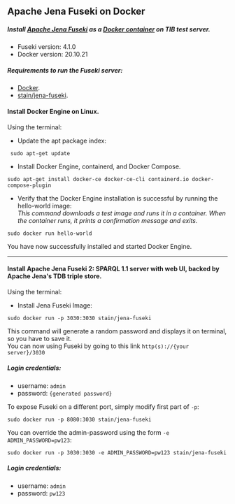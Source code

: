 ## Apache Jena Fuseki on Docker

##### Install [Apache Jena Fuseki](https://jena.apache.org/documentation/fuseki2/) as a [Docker container](https://hub.docker.com/r/stain/jena-fuseki) on TIB test server.

- Fuseki version: 4.1.0
- Docker version: 20.10.21

##### Requirements to run the Fuseki server:
- [Docker](https://docs.docker.com/engine/install/ubuntu/).
- [stain/jena-fuseki](https://hub.docker.com/r/stain/jena-fuseki).

#### Install Docker Engine on Linux.

Using the terminal: 
- Update the apt package index:
```
 sudo apt-get update
```
- Install Docker Engine, containerd, and Docker Compose.
``` 
sudo apt-get install docker-ce docker-ce-cli containerd.io docker-compose-plugin
```
- Verify that the Docker Engine installation is successful by running the hello-world image:<br>
*This command downloads a test image and runs it in a container. When the container runs, it prints a confirmation message and exits.*
```
sudo docker run hello-world
```
You have now successfully installed and started Docker Engine.
<br>

--------------------------------------------------------------------------------------------------------------------------------------

#### Install Apache Jena Fuseki 2: SPARQL 1.1 server with web UI, backed by Apache Jena's TDB triple store.

Using the terminal: 
- Install Jena Fuseki Image:
```
sudo docker run -p 3030:3030 stain/jena-fuseki
```
This command will generate a random password and displays it on terminal, so you have to save it.<br>
You can now using Fuseki by going to this link ```http(s)://{your server}/3030```<br>
##### Login credentials: 
- username: ```admin```
- password: ```{generated password}```

To expose Fuseki on a different port, simply modify first part of ```-p```:
```
sudo docker run -p 8080:3030 stain/jena-fuseki
```
You can override the admin-password using the form ```-e ADMIN_PASSWORD=pw123```:
```
sudo docker run -p 3030:3030 -e ADMIN_PASSWORD=pw123 stain/jena-fuseki
```
##### Login credentials: 
- username: ```admin```
- password: ```pw123```
